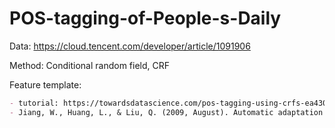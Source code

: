 # POS-tagging-of-People-s-Daily

Data: https://cloud.tencent.com/developer/article/1091906



Method: Conditional random field, CRF



Feature template: 

```markdown
- tutorial: https://towardsdatascience.com/pos-tagging-using-crfs-ea430c5fb78b
- Jiang, W., Huang, L., & Liu, Q. (2009, August). Automatic adaptation of annotation standards: Chinese word segmentation and pos tagging–a case study. In *Proceedings of the Joint Conference of the 47th Annual Meeting of the ACL and the 4th International Joint Conference on Natural Language Processing of the AFNLP* (pp. 522-530).
```
